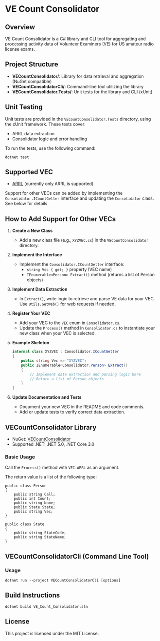 # VE Count Consolidator

## Overview
VE Count Consolidator is a C# library and CLI tool for aggregating and processing activity data of Volunteer Examiners (VE) for US amateur radio license exams.

## Project Structure
- **VECountConsolidator/**: Library for data retrieval and aggregation (NuGet compatible)
- **VECountConsolidatorCli/**: Command-line tool utilizing the library
- **VECountConsolidator.Tests/**: Unit tests for the library and CLI (xUnit)

## Unit Testing
Unit tests are provided in the `VECountConsolidator.Tests` directory, using the xUnit framework. These tests cover:
- ARRL data extraction
- Consolidator logic and error handling

To run the tests, use the following command:

```
dotnet test
```

## Supported VEC
- [ARRL](http://www.arrl.org/) (currently only ARRL is supported)

Support for other VECs can be added by implementing the `Consolidator.ICountGetter` interface and updating the `Consolidator` class. See below for details.

## How to Add Support for Other VECs

1. **Create a New Class**
   - Add a new class file (e.g., `XYZVEC.cs`) in the `VECountConsolidator` directory.

2. **Implement the Interface**
   - Implement the `Consolidator.ICountGetter` interface:
     - `string Vec { get; }` property (VEC name)
     - `IEnumerable<Person> Extract()` method (returns a list of Person objects)

3. **Implement Data Extraction**
   - In `Extract()`, write logic to retrieve and parse VE data for your VEC. Use `Utils.GetWeb()` for web requests if needed.

4. **Register Your VEC**
   - Add your VEC to the `VEC` enum in `Consolidator.cs`.
   - Update the `Process()` method in `Consolidator.cs` to instantiate your new class when your VEC is selected.

5. **Example Skeleton**
   ```csharp
   internal class XYZVEC : Consolidator.ICountGetter
   {
       public string Vec => "XYZVEC";
       public IEnumerable<Consolidator.Person> Extract()
       {
           // Implement data extraction and parsing logic here
           // Return a list of Person objects
       }
   }
   ```

6. **Update Documentation and Tests**
   - Document your new VEC in the README and code comments.
   - Add or update tests to verify correct data extraction.

## VECountConsolidator Library
- NuGet: [VECountConsolidator](https://www.nuget.org/packages/VECountConsolidator/)
- Supported .NET: .NET 5.0, .NET Core 3.0

### Basic Usage
Call the `Process()` method with `VEC.ARRL` as an argument.

The return value is a list of the following type:

    public class Person
    {
        public string Call;
        public int Count;
        public string Name;
        public State State;
        public string Vec;
    }

    public class State
    {
        public string StateCode;
        public string StateName;
    }

## VECountConsolidatorCli (Command Line Tool)

### Usage
```
dotnet run --project VECountConsolidatorCli [options]
```

## Build Instructions
```
dotnet build VE_Count_Consolidator.sln
```

## License
This project is licensed under the MIT License.
